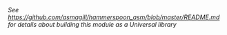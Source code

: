 
*See https://github.com/asmagill/hammerspoon_asm/blob/master/README.md for details about building this module as a Universal library*
